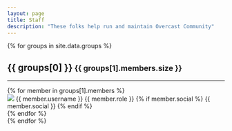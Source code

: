 ```yaml
---
layout: page
title: Staff
description: "These folks help run and maintain Overcast Community"
---
```


<div class="container">
    {% for groups in site.data.groups %}
        <div class="row staff-group">
            <div class="col">
                <h2 style="color: {{ groups[1].color }}">{{ groups[0] }}<small> {{ groups[1].members.size }}</small></h2>
                <hr />
            </div>
        </div>
        <div class="row">
            {% for member in groups[1].members %}
            <div class="col-md-3 col-sm-6">
                <div class="staff-entry">
                    <img class="avatar" src="{{ site.avatar_provider }}{{ member.username }}">
                    <span class="staff-username" style="color: {{ groups[1].color }}">{{ member.username }}</span>
                    <span class="staff-role">{{ member.role }}</span>
                    {% if member.social %}
                        <span class="staff-social">{{ member.social }}</span>
                    {% endif %}
                </div>
            </div>
            {% endfor %}
        </div>
    {% endfor %}
</div>
